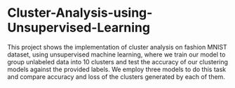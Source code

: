 # Cluster-Analysis-using-Unsupervised-Learning
This project shows the implementation of cluster analysis on fashion MNIST dataset, using unsupervised machine learning, where we train our model to group unlabeled data into 10 clusters and test the accuracy of our clustering models against the provided labels. We employ three models to do this task and compare accuracy and loss of the clusters generated by each of them.
